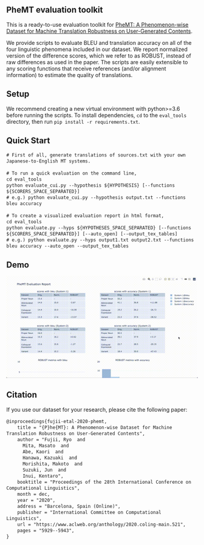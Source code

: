 ## PheMT evaluation toolkit
This is a ready-to-use evaluation toolkit for [PheMT: A Phenomenon-wise Dataset for Machine Translation Robustness on User-Generated Contents](https://www.aclweb.org/anthology/2020.coling-main.521).

We provide scripts to evaluate BLEU and translation accuracy on all of the four linguistic phenomena included in our dataset.
We report normalized version of the difference scores, which we refer to as ROBUST, instead of raw differences as used in the paper.
The scripts are easily extensible to any scoring functions that receive references (and/or alignment information) to estimate the quality of translations.

## Setup

We recommend creating a new virtual environment with python>=3.6 before running the scripts.
To install dependencies, `cd` to the `eval_tools` directory, then run `pip install -r requirements.txt`.

## Quick Start

```
# First of all, generate translations of sources.txt with your own Japanese-to-English MT systems.

# To run a quick evaluation on the command line,
cd eval_tools
python evaluate_cui.py --hypothesis ${HYPOTHESIS} [--functions ${SCORERS_SPACE_SEPARATED}]
# e.g.) python evaluate_cui.py --hypothesis output.txt --functions bleu accuracy

# To create a visualized evaluation report in html format,
cd eval_tools
python evaluate.py --hyps ${HYPOTHESES_SPACE_SEPARATED} [--functions ${SCORERS_SPACE_SEPARATED}] [--auto_open] [--output_tex_tables]
# e.g.) python evaluate.py --hyps output1.txt output2.txt --functions bleu accuracy --auto_open --output_tex_tables
```

## Demo
![Demo](https://github.com/cl-tohoku/PheMT/blob/main/eval_tools/demo.gif)

## Citation
If you use our dataset for your research, please cite the following paper:

```
@inproceedings{fujii-etal-2020-phemt,
    title = "{P}he{MT}: A Phenomenon-wise Dataset for Machine Translation Robustness on User-Generated Contents",
    author = "Fujii, Ryo  and
      Mita, Masato  and
      Abe, Kaori  and
      Hanawa, Kazuaki  and
      Morishita, Makoto  and
      Suzuki, Jun  and
      Inui, Kentaro",
    booktitle = "Proceedings of the 28th International Conference on Computational Linguistics",
    month = dec,
    year = "2020",
    address = "Barcelona, Spain (Online)",
    publisher = "International Committee on Computational Linguistics",
    url = "https://www.aclweb.org/anthology/2020.coling-main.521",
    pages = "5929--5943",
}
```
